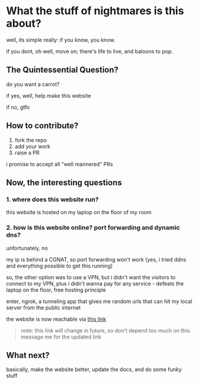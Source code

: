 # What the stuff of nightmares is this about?

well, its simple really: if you know, you know.

if you dont, oh well, move on; there's life to live, and baloons to pop.

## The Quintessential Question?

do you want a carrot?

if yes, well, help make this website

if no, gtfo

## How to contribute?

1. fork the repo
2. add your work 
3. raise a PR

i promise to accept all "well mannered" PRs

## Now, the interesting questions

### 1. where does this website run?

this website is hosted on my laptop on the floor of my room

### 2. how is this website online? port forwarding and dynamic dns?

unfortunately, no

my ip is behind a CGNAT, so port forwarding won't work (yes, i tried ddns and everything possible to get this running)

so, the other option was to use a VPN, but i didn't want the visitors to connect to my VPN, plus i didn't wanna pay for any service - defeats the laptop on the floor, free hosting principle


enter, ngrok, a tunneling app that gives me random urls that can hit my local server from the public internet



the website is now reachable via [this link](https://bluegill-emerging-urchin.ngrok-free.app/)

> note: this link will change in future, so don't depend too much on this. message me for the updated link


## What next?

basically, make the website better, update the docs, and do some funky stuff
